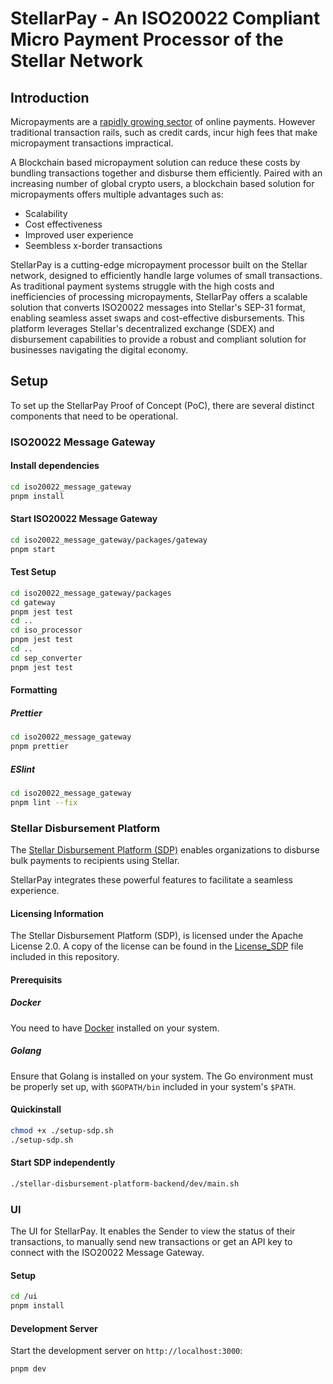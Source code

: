 # StellarPay - An ISO20022 Compliant Micro Payment Processor of the Stellar Network

## Introduction

Micropayments are a [rapidly growing sector](https://www.statista.com/outlook/dmo/fintech/digital-payments/worldwide) of online payments. However traditional transaction rails, such as credit cards, incur high fees that make micropayment transactions impractical.

A Blockchain based micropayment solution can reduce these costs by bundling transactions together and disburse them efficiently. Paired with an increasing number of global crypto users, a blockchain based solution for micropayments offers multiple advantages such as:
- Scalability
- Cost effectiveness
- Improved user experience
- Seembless x-border transactions

StellarPay is a cutting-edge micropayment processor built on the Stellar network, designed to efficiently handle large volumes of small transactions. 
As traditional payment systems struggle with the high costs and inefficiencies of processing micropayments, StellarPay offers a scalable solution that converts ISO20022 messages into Stellar's SEP-31 format, enabling seamless asset swaps and cost-effective disbursements. 
This platform leverages Stellar's decentralized exchange (SDEX) and disbursement capabilities to provide a robust and compliant solution for businesses navigating the digital economy.

## Setup
To set up the StellarPay Proof of Concept (PoC), there are several distinct components that need to be operational.

### ISO20022 Message Gateway
#### Install dependencies
```bash
cd iso20022_message_gateway
pnpm install
```
#### Start ISO20022 Message Gateway
```bash
cd iso20022_message_gateway/packages/gateway
pnpm start
```

#### Test Setup
```bash
cd iso20022_message_gateway/packages
cd gateway
pnpm jest test
cd ..
cd iso_processor
pnpm jest test
cd ..
cd sep_converter
pnpm jest test
```

#### Formatting
##### Prettier
```bash
cd iso20022_message_gateway
pnpm prettier
```

##### ESlint
```bash
cd iso20022_message_gateway
pnpm lint --fix
```

### Stellar Disbursement Platform
The [Stellar Disbursement Platform (SDP)](https://github.com/stellar/stellar-disbursement-platform-backend/blob/develop/README.md) enables organizations to disburse bulk payments to recipients using Stellar.

StellarPay integrates these powerful features to facilitate a seamless experience.

#### Licensing Information
The Stellar Disbursement Platform (SDP), is licensed under the Apache License 2.0. A copy of the license can be found in the [License_SDP](./LICENSE_SDP) file included in this repository.


#### Prerequisits

##### Docker
You need to have [Docker](https://www.docker.com/products/docker-desktop/) installed on your system.

##### Golang
Ensure that Golang is installed on your system. The Go environment must be properly set up, with `$GOPATH/bin` included in your system's `$PATH`.

#### Quickinstall
```bash
chmod +x ./setup-sdp.sh
./setup-sdp.sh
```

#### Start SDP independently
```bash
./stellar-disbursement-platform-backend/dev/main.sh
```

### UI
The UI for StellarPay. 
It enables the Sender to view the status of their transactions, to manually send new transactions or get an API key to connect with the ISO20022 Message Gateway.

#### Setup
```bash
cd /ui
pnpm install
```
#### Development Server

Start the development server on `http://localhost:3000`:
```bash
pnpm dev
```